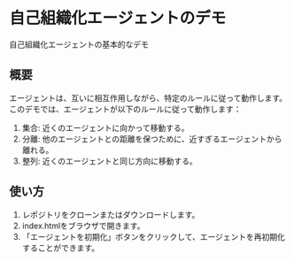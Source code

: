 # 自己組織化エージェントのデモ

自己組織化エージェントの基本的なデモ

## 概要

エージェントは、互いに相互作用しながら、特定のルールに従って動作します。このデモでは、エージェントが以下のルールに従って動作します：

1. 集合: 近くのエージェントに向かって移動する。
2. 分離: 他のエージェントとの距離を保つために、近すぎるエージェントから離れる。
3. 整列: 近くのエージェントと同じ方向に移動する。


## 使い方

1. レポジトリをクローンまたはダウンロードします。
2. index.htmlをブラウザで開きます。
3. 「エージェントを初期化」ボタンをクリックして、エージェントを再初期化することができます。
